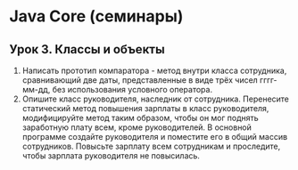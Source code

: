 # Java Core (семинары)

## Урок 3. Классы и объекты

1. Написать прототип компаратора - метод внутри класса сотрудника,
   сравнивающий две даты, представленные в виде трёх чисел гггг-мм-дд,
   без использования условного оператора.
2. Опишите класс руководителя, наследник от сотрудника.
   Перенесите статический метод повышения зарплаты в класс руководителя,
   модифицируйте метод таким образом, чтобы он мог поднять заработную плату всем, кроме руководителей.
   В основной программе создайте руководителя и поместите его в общий массив сотрудников.
   Повысьте зарплату всем сотрудникам и проследите, чтобы зарплата руководителя не повысилась.